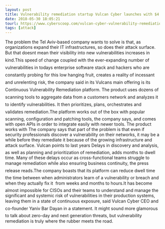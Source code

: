 ```yaml
---
layout: post
title: Vulnerability remediation startup Vulcan Cyber launches with $4 million in seed funding
date: 2018-05-30 18:05:21
tourl: https://www.cyberscoop.com/vulcan-cyber-vulnerability-remediation-4-million-seed-funding/?category_news=technology
tags: [attack]
---
```

The problem the Tel Aviv-based company wants to solve is that, as organizations expand their IT infrastructures, so does their attack surface. But that doesnt mean their visibility into new vulnerabilities increases in kind.This speed of change coupled with the ever-expanding number of vulnerabilities in todays enterprise software stack and hackers who are constantly probing for this low hanging fruit, creates a reality of incessant and unrelenting risk, the company said in its Vulcans main offering is its Continuous Vulnerability Remediation platform. The product uses dozens of scanning tools to aggregate data from a customers network and analyzes it to identify vulnerabilities. It then prioritizes, plans, orchestrates and validates remediation.The platform works out of the box with popular scanning, configuration and patching tools, the company says, and comes with open APIs in order to integrate easily with newer tools. The product works with The company says that part of the problem is that even if security professionals discover a vulnerability on their networks, it may be a while before they remediate it because of the growing infrastructure and attack surface. Vulcan points to last years Delays in discovery and analysis, as well as planning and prioritization of remediation, adds months to dwell time. Many of these delays occur as cross-functional teams struggle to manage remediation while also ensuring business continuity, the press release reads.The company boasts that its platform can reduce dwell time  the time between when administrators learn of a vulnerability or breach and when they actually fix it  from weeks and months to hours.It has become almost impossible for CISOs and their teams to understand and manage the significant and systemic risk of vulnerabilities in their production systems, leaving them in a state of continuous exposure, said Vulcan Cyber CEO and co-founder Yaniv Bar Dayan in a statement. It might sound more glamorous to talk about zero-day and next generation threats, but vulnerability remediation is truly where the rubber meets the road.